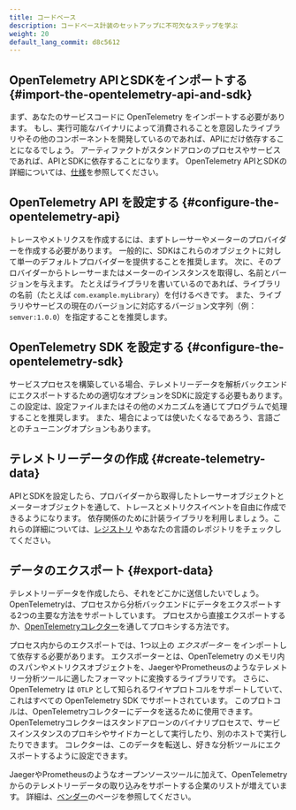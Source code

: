 ```yaml
---
title: コードベース
description: コードベース計装のセットアップに不可欠なステップを学ぶ
weight: 20
default_lang_commit: d8c5612
---
```


## OpenTelemetry APIとSDKをインポートする {#import-the-opentelemetry-api-and-sdk}

まず、あなたのサービスコードに OpenTelemetry をインポートする必要があります。
もし、実行可能なバイナリによって消費されることを意図したライブラリやその他のコンポーネントを開発しているのであれば、APIにだけ依存することになるでしょう。
アーティファクトがスタンドアロンのプロセスやサービスであれば、APIとSDKに依存することになります。
OpenTelemetry APIとSDKの詳細については、[仕様](/docs/specs/otel/)を参照してください。

## OpenTelemetry API を設定する {#configure-the-opentelemetry-api}

トレースやメトリクスを作成するには、まずトレーサーやメーターのプロバイダーを作成する必要があります。
一般的に、SDKはこれらのオブジェクトに対して単一のデフォルトプロバイダーを提供することを推奨します。
次に、そのプロバイダーからトレーサーまたはメーターのインスタンスを取得し、名前とバージョンを与えます。
たとえばライブラリを書いているのであれば、ライブラリの名前（たとえば `com.example.myLibrary`）を付けるべきです。
また、ライブラリやサービスの現在のバージョンに対応するバージョン文字列（例：`semver:1.0.0`）を指定することを推奨します。

## OpenTelemetry SDK を設定する {#configure-the-opentelemetry-sdk}

サービスプロセスを構築している場合、テレメトリーデータを解析バックエンドにエクスポートするための適切なオプションをSDKに設定する必要もあります。
この設定は、設定ファイルまたはその他のメカニズムを通じてプログラムで処理することを推奨します。
また、場合によっては使いたくなるであろう、言語ごとのチューニングオプションもあります。

## テレメトリーデータの作成 {#create-telemetry-data}

APIとSDKを設定したら、プロバイダーから取得したトレーサーオブジェクトとメーターオブジェクトを通して、トレースとメトリクスイベントを自由に作成できるようになります。
依存関係のために計装ライブラリを利用しましょう。これらの詳細については、[レジストリ](/ecosystem/registry/) やあなたの言語のレポジトリをチェックしてください。

## データのエクスポート {#export-data}

テレメトリーデータを作成したら、それをどこかに送信したいでしょう。
OpenTelemetryは、プロセスから分析バックエンドにデータをエクスポートする2つの主要な方法をサポートしています。
プロセスから直接エクスポートするか、[OpenTelemetryコレクター](/docs/collector)を通してプロキシする方法です。

プロセス内からのエクスポートでは、1つ以上の _エクスポーター_ をインポートして依存する必要があります。
エクスポーターとは、OpenTelemetry のメモリ内のスパンやメトリクスオブジェクトを、JaegerやPrometheusのようなテレメトリー分析ツールに適したフォーマットに変換するライブラリです。
さらに、OpenTelemetry は `OTLP` として知られるワイヤプロトコルをサポートしていて、これはすべての OpenTelemetry SDK でサポートされています。
このプロトコルは、OpenTelemetryコレクターにデータを送るために使用できます。
OpenTelemetryコレクターはスタンドアローンのバイナリプロセスで、サービスインスタンスのプロキシやサイドカーとして実行したり、別のホストで実行したりできます。
コレクターは、このデータを転送し、好きな分析ツールにエクスポートするように設定できます。

JaegerやPrometheusのようなオープンソースツールに加えて、OpenTelemetryからのテレメトリーデータの取り込みをサポートする企業のリストが増えています。
詳細は、[ベンダー](/ecosystem/vendors/)のページを参照してください。
